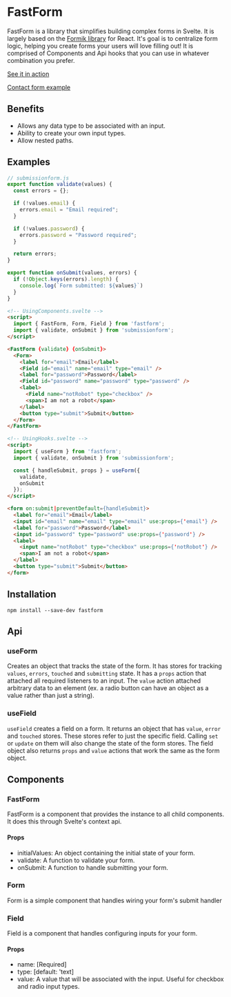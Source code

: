 FastForm
========

FastForm is a library that simplifies building complex forms in Svelte. It is largely based on the [Formik library](https://github.com/formium/formik) for React. It's goal is to centralize form logic, helping you create forms your users will love filling out! It is comprised of Components and Api hooks that you can use in whatever combination you prefer.

[See it in action](https://codesandbox.io/s/useform-login-0jge7?file=/App.svelte)

[Contact form example](https://codesandbox.io/s/usefield-contact-cq7bc?file=/ContactForm.svelte)

Benefits
-----

- Allows any data type to be associated with an input.
- Ability to create your own input types.
- Allow nested paths.

Examples
--------

```js
// submissionform.js
export function validate(values) {
  const errors = {};

  if (!values.email) {
    errors.email = "Email required";
  }

  if (!values.password) {
    errors.password = "Password required";
  }

  return errors;
}

export function onSubmit(values, errors) {
  if (!Object.keys(errors).length) {
    console.log(`Form submitted: ${values}`)
  }
}
```

```html
<!-- UsingComponents.svelte -->
<script>
  import { FastForm, Form, Field } from 'fastform';
  import { validate, onSubmit } from 'submissionform';
</script>

<FastForm {validate} {onSubmit}>
  <Form>
    <label for="email">Email</label>
    <Field id="email" name="email" type="email" />
    <label for="password">Password</label>
    <Field id="password" name="password" type="password" />
    <label>
      <Field name="notRobot" type="checkbox" />
      <span>I am not a robot</span>
    </label>
    <button type="submit">Submit</button>
  </Form>
</FastForm>
```

```html
<!-- UsingHooks.svelte -->
<script>
  import { useForm } from 'fastform';
  import { validate, onSubmit } from 'submissionform';

  const { handleSubmit, props } = useForm({
    validate,
    onSubmit
  });
</script>

<form on:submit|preventDefault={handleSubmit}>
  <label for="email">Email</label>
  <input id="email" name="email" type="email" use:props={'email'} />
  <label for="password">Password</label>
  <input id="password" type="password" use:props={'password'} />
  <label>
    <input name="notRobot" type="checkbox" use:props={'notRobot'} />
    <span>I am not a robot</span>
  </label>
  <button type="submit">Submit</button>
</form>
```

Installation
------------

`npm install --save-dev fastform`

Api
---

### useForm

Creates an object that tracks the state of the form. It has stores for tracking `values`, `errors`, `touched` and `submitting` state. It has a `props` action that attached all required listeners to an input. The `value` action attached arbitrary data to an element (ex. a radio button can have an object as a value rather than just a string).

### useField

`useField` creates a field on a form. It returns an object that has `value`, `error` and `touched` stores. These stores refer to just the specific field. Calling `set` or `update` on them will also change the state of the form stores. The field object also returns `props` and `value` actions that work the same as the form object.

Components
----------

### FastForm

FastForm is a component that provides the instance to all child components. It does this through Svelte's context api.

#### Props

- initialValues: An object containing the initial state of your form.
- validate: A function to validate your form.
- onSubmit: A function to handle submitting your form.

### Form

Form is a simple component that handles wiring your form's submit handler

### Field

Field is a component that handles configuring inputs for your form.

#### Props

- name: [Required]
- type: [default: 'text]
- value: A value that will be associated with the input. Useful for checkbox and radio input types.